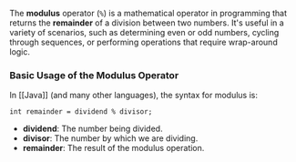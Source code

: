 The **modulus** operator (`%`) is a mathematical operator in programming that returns the **remainder** of a division between two numbers. It's useful in a variety of scenarios, such as determining even or odd numbers, cycling through sequences, or performing operations that require wrap-around logic.
### Basic Usage of the Modulus Operator

In [[Java]] (and many other languages), the syntax for modulus is:

`int remainder = dividend % divisor;`

- **dividend**: The number being divided.
- **divisor**: The number by which we are dividing.
- **remainder**: The result of the modulus operation.